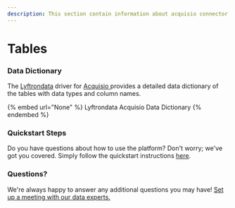 ```yaml
---
description: This section contain information about acquisio connector tables information
---
```


# Tables

### Data Dictionary

The [Lyftrondata](https://www.lyftrondata.com/) driver for [Acquisio](None/)[ ](https://www.lyftrondata.com/integration/acquisio/)provides a detailed data dictionary of the tables with data types and column names.

{% embed url="None" %}
Lyftrondata Acquisio Data Dictionary
{% endembed %}

### Quickstart Steps

Do you have questions about how to use the platform? Don't worry; we've got you covered. Simply follow the quickstart instructions [here](../README.md).

### Questions? <a href="#questions" id="questions"></a>

We're always happy to answer any additional questions you may have! [Set up a meeting with our data experts.](https://www.lyftrondata.com/book-a-meeting/)

